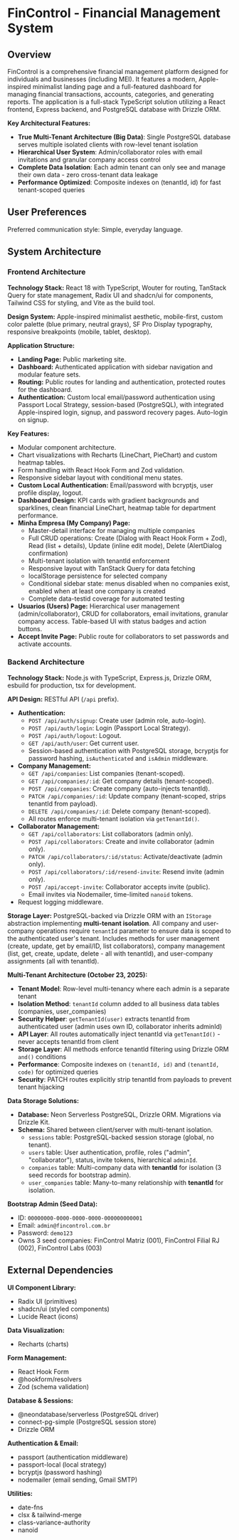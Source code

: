 # FinControl - Financial Management System

## Overview

FinControl is a comprehensive financial management platform designed for individuals and businesses (including MEI). It features a modern, Apple-inspired minimalist landing page and a full-featured dashboard for managing financial transactions, accounts, categories, and generating reports. The application is a full-stack TypeScript solution utilizing a React frontend, Express backend, and PostgreSQL database with Drizzle ORM.

**Key Architectural Features:**
- **True Multi-Tenant Architecture (Big Data)**: Single PostgreSQL database serves multiple isolated clients with row-level tenant isolation
- **Hierarchical User System**: Admin/collaborator roles with email invitations and granular company access control
- **Complete Data Isolation**: Each admin tenant can only see and manage their own data - zero cross-tenant data leakage
- **Performance Optimized**: Composite indexes on (tenantId, id) for fast tenant-scoped queries

## User Preferences

Preferred communication style: Simple, everyday language.

## System Architecture

### Frontend Architecture

**Technology Stack:** React 18 with TypeScript, Wouter for routing, TanStack Query for state management, Radix UI and shadcn/ui for components, Tailwind CSS for styling, and Vite as the build tool.

**Design System:** Apple-inspired minimalist aesthetic, mobile-first, custom color palette (blue primary, neutral grays), SF Pro Display typography, responsive breakpoints (mobile, tablet, desktop).

**Application Structure:**
- **Landing Page:** Public marketing site.
- **Dashboard:** Authenticated application with sidebar navigation and modular feature sets.
- **Routing:** Public routes for landing and authentication, protected routes for the dashboard.
- **Authentication:** Custom local email/password authentication using Passport Local Strategy, session-based (PostgreSQL), with integrated Apple-inspired login, signup, and password recovery pages. Auto-login on signup.

**Key Features:**
- Modular component architecture.
- Chart visualizations with Recharts (LineChart, PieChart) and custom heatmap tables.
- Form handling with React Hook Form and Zod validation.
- Responsive sidebar layout with conditional menu states.
- **Custom Local Authentication:** Email/password with bcryptjs, user profile display, logout.
- **Dashboard Design:** KPI cards with gradient backgrounds and sparklines, clean financial LineChart, heatmap table for department performance.
- **Minha Empresa (My Company) Page:** 
  - Master-detail interface for managing multiple companies
  - Full CRUD operations: Create (Dialog with React Hook Form + Zod), Read (list + details), Update (inline edit mode), Delete (AlertDialog confirmation)
  - Multi-tenant isolation with tenantId enforcement
  - Responsive layout with TanStack Query for data fetching
  - localStorage persistence for selected company
  - Conditional sidebar state: menus disabled when no companies exist, enabled when at least one company is created
  - Complete data-testid coverage for automated testing
- **Usuarios (Users) Page:** Hierarchical user management (admin/collaborator), CRUD for collaborators, email invitations, granular company access. Table-based UI with status badges and action buttons.
- **Accept Invite Page:** Public route for collaborators to set passwords and activate accounts.

### Backend Architecture

**Technology Stack:** Node.js with TypeScript, Express.js, Drizzle ORM, esbuild for production, tsx for development.

**API Design:** RESTful API (`/api` prefix).
- **Authentication:**
    - `POST /api/auth/signup`: Create user (admin role, auto-login).
    - `POST /api/auth/login`: Login (Passport Local Strategy).
    - `POST /api/auth/logout`: Logout.
    - `GET /api/auth/user`: Get current user.
    - Session-based authentication with PostgreSQL storage, bcryptjs for password hashing, `isAuthenticated` and `isAdmin` middleware.
- **Company Management:**
    - `GET /api/companies`: List companies (tenant-scoped).
    - `GET /api/companies/:id`: Get company details (tenant-scoped).
    - `POST /api/companies`: Create company (auto-injects tenantId).
    - `PATCH /api/companies/:id`: Update company (tenant-scoped, strips tenantId from payload).
    - `DELETE /api/companies/:id`: Delete company (tenant-scoped).
    - All routes enforce multi-tenant isolation via `getTenantId()`.
- **Collaborator Management:**
    - `GET /api/collaborators`: List collaborators (admin only).
    - `POST /api/collaborators`: Create and invite collaborator (admin only).
    - `PATCH /api/collaborators/:id/status`: Activate/deactivate (admin only).
    - `POST /api/collaborators/:id/resend-invite`: Resend invite (admin only).
    - `POST /api/accept-invite`: Collaborator accepts invite (public).
    - Email invites via Nodemailer, time-limited `nanoid` tokens.
- Request logging middleware.

**Storage Layer:** PostgreSQL-backed via Drizzle ORM with an `IStorage` abstraction implementing **multi-tenant isolation**. All company and user-company operations require `tenantId` parameter to ensure data is scoped to the authenticated user's tenant. Includes methods for user management (create, update, get by email/ID, list collaborators), company management (list, get, create, update, delete - all with tenantId), and user-company assignments (all with tenantId).

**Multi-Tenant Architecture (October 23, 2025):**
- **Tenant Model**: Row-level multi-tenancy where each admin is a separate tenant
- **Isolation Method**: `tenantId` column added to all business data tables (companies, user_companies)
- **Security Helper**: `getTenantId(user)` extracts tenantId from authenticated user (admin uses own ID, collaborator inherits adminId)
- **API Layer**: All routes automatically inject tenantId via `getTenantId()` - never accepts tenantId from client
- **Storage Layer**: All methods enforce tenantId filtering using Drizzle ORM `and()` conditions
- **Performance**: Composite indexes on `(tenantId, id)` and `(tenantId, code)` for optimized queries
- **Security**: PATCH routes explicitly strip tenantId from payloads to prevent tenant hijacking

**Data Storage Solutions:**
- **Database:** Neon Serverless PostgreSQL, Drizzle ORM. Migrations via Drizzle Kit.
- **Schema:** Shared between client/server with multi-tenant isolation.
    - `sessions` table: PostgreSQL-backed session storage (global, no tenant).
    - `users` table: User authentication, profile, roles ("admin", "collaborator"), status, invite tokens, hierarchical `adminId`.
    - `companies` table: Multi-company data with **tenantId** for isolation (3 seed records for bootstrap admin).
    - `user_companies` table: Many-to-many relationship with **tenantId** for isolation.
    
**Bootstrap Admin (Seed Data):**
- ID: `00000000-0000-0000-0000-000000000001`
- Email: `admin@fincontrol.com.br`
- Password: `demo123`
- Owns 3 seed companies: FinControl Matriz (001), FinControl Filial RJ (002), FinControl Labs (003)

## External Dependencies

**UI Component Library:**
- Radix UI (primitives)
- shadcn/ui (styled components)
- Lucide React (icons)

**Data Visualization:**
- Recharts (charts)

**Form Management:**
- React Hook Form
- @hookform/resolvers
- Zod (schema validation)

**Database & Sessions:**
- @neondatabase/serverless (PostgreSQL driver)
- connect-pg-simple (PostgreSQL session store)
- Drizzle ORM

**Authentication & Email:**
- passport (authentication middleware)
- passport-local (local strategy)
- bcryptjs (password hashing)
- nodemailer (email sending, Gmail SMTP)

**Utilities:**
- date-fns
- clsx & tailwind-merge
- class-variance-authority
- nanoid
